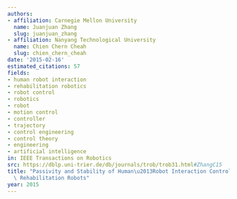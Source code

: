 ```yaml
---
authors:
- affiliation: Carnegie Mellon University
  name: Juanjuan Zhang
  slug: juanjuan_zhang
- affiliation: Nanyang Technological University
  name: Chien Chern Cheah
  slug: chien_chern_cheah
date: '2015-02-16'
estimated_citations: 57
fields:
- human robot interaction
- rehabilitation robotics
- robot control
- robotics
- robot
- motion control
- controller
- trajectory
- control engineering
- control theory
- engineering
- artificial intelligence
in: IEEE Transactions on Robotics
src: https://dblp.uni-trier.de/db/journals/trob/trob31.html#ZhangC15
title: "Passivity and Stability of Human\u2013Robot Interaction Control for Upper-Limb\
  \ Rehabilitation Robots"
year: 2015
---
```

